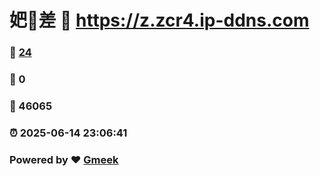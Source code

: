# 妑🔭差 :link: https://z.zcr4.ip-ddns.com 
### :page_facing_up: [24](https://z.zcr4.ip-ddns.com/tag.html) 
### :speech_balloon: 0 
### :hibiscus: 46065 
### :alarm_clock: 2025-06-14 23:06:41 
### Powered by :heart: [Gmeek](https://github.com/Meekdai/Gmeek)
